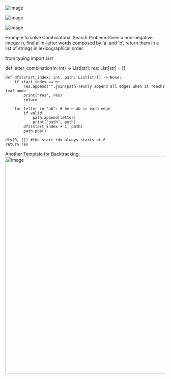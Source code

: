 ![image](https://github.com/user-attachments/assets/24671d32-eb30-4e5d-ac16-5514a510c92d)

![image](https://github.com/user-attachments/assets/fcd259b3-ded8-46fc-a74e-3ec23a5ba05b)

![image](https://github.com/user-attachments/assets/bc3ffedf-7498-4ac3-a09b-e2a765c7025b)

Example to solve Combinatorial Search Problem:Given a non-negative integer n, find all n-letter words composed by 'a' and 'b', return them in a list of strings in lexicographical order.




from typing import List

def letter_combination(n: int) -> List[str]:
    res: List[str] = []

    def dfs(start_index: int, path: List[str]) -> None:
        if start_index == n:
            res.append("".join(path))#only append all edges when it reachs leaf node
            print("res", res)
            return
        
        for letter in "ab": # here ab is each edge
            if valid: 
                path.append(letter)
                print("path", path)
            dfs(start_index + 1, path)
            path.pop()

    dfs(0, []) #the start_idx always starts at 0
    return res

Another Template for Backtracking:
<img width="682" alt="image" src="https://github.com/user-attachments/assets/0d819dc1-2cdd-420b-a44f-d7feab5f1d27" />
